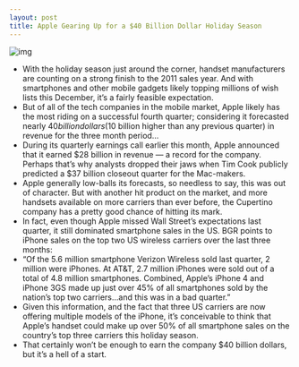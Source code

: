 ```yaml
---
layout: post
title: Apple Gearing Up for a $40 Billion Dollar Holiday Season
---
```

![img](http://media.idownloadblog.com/wp-content/uploads/2011/10/iPhone-4S-on-table-e1318709694883.jpeg)
* With the holiday season just around the corner, handset manufacturers are counting on a strong finish to the 2011 sales year. And with smartphones and other mobile gadgets likely topping millions of wish lists this December, it’s a fairly feasible expectation.
* But of all of the tech companies in the mobile market, Apple likely has the most riding on a successful fourth quarter; considering it forecasted nearly $40 billion dollars ($10 billion higher than any previous quarter) in revenue for the three month period…
* During its quarterly earnings call earlier this month, Apple announced that it earned $28 billion in revenue — a record for the company. Perhaps that’s why analysts dropped their jaws when Tim Cook publicly predicted a $37 billion closeout quarter for the Mac-makers.
* Apple generally low-balls its forecasts, so needless to say, this was out of character. But with another hit product on the market, and more handsets available on more carriers than ever before, the Cupertino company has a pretty good chance of hitting its mark.
* In fact, even though Apple missed Wall Street’s expectations last quarter, it still dominated smartphone sales in the US. BGR points to iPhone sales on the top two US wireless carriers over the last three months:
* “Of the 5.6 million smartphone Verizon Wireless sold last quarter, 2 million were iPhones. At AT&T, 2.7 million iPhones were sold out of a total of 4.8 million smartphones. Combined, Apple’s iPhone 4 and iPhone 3GS made up just over 45% of all smartphones sold by the nation’s top two carriers…and this was in a bad quarter.”
* Given this information, and the fact that three US carriers are now offering multiple models of the iPhone, it’s conceivable to think that Apple’s handset could make up over 50% of all smartphone sales on the country’s top three carriers this holiday season.
* That certainly won’t be enough to earn the company $40 billion dollars, but it’s a hell of a start.

